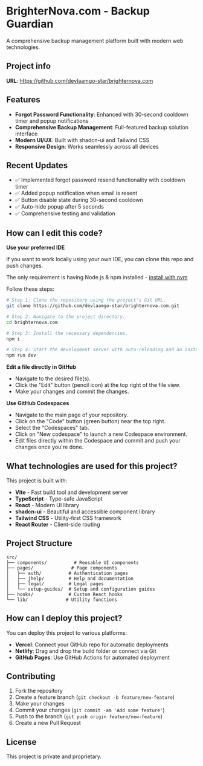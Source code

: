 # BrighterNova.com - Backup Guardian

A comprehensive backup management platform built with modern web technologies.

## Project info

**URL**: https://github.com/devlaamgo-star/brighternova.com

## Features

- **Forgot Password Functionality**: Enhanced with 30-second cooldown timer and popup notifications
- **Comprehensive Backup Management**: Full-featured backup solution interface
- **Modern UI/UX**: Built with shadcn-ui and Tailwind CSS
- **Responsive Design**: Works seamlessly across all devices

## Recent Updates

- ✅ Implemented forgot password resend functionality with cooldown timer
- ✅ Added popup notification when email is resent
- ✅ Button disable state during 30-second cooldown
- ✅ Auto-hide popup after 5 seconds
- ✅ Comprehensive testing and validation

## How can I edit this code?

**Use your preferred IDE**

If you want to work locally using your own IDE, you can clone this repo and push changes.

The only requirement is having Node.js & npm installed - [install with nvm](https://github.com/nvm-sh/nvm#installing-and-updating)

Follow these steps:

```sh
# Step 1: Clone the repository using the project's Git URL.
git clone https://github.com/devlaamgo-star/brighternova.com.git

# Step 2: Navigate to the project directory.
cd brighternova.com

# Step 3: Install the necessary dependencies.
npm i

# Step 4: Start the development server with auto-reloading and an instant preview.
npm run dev
```

**Edit a file directly in GitHub**

- Navigate to the desired file(s).
- Click the "Edit" button (pencil icon) at the top right of the file view.
- Make your changes and commit the changes.

**Use GitHub Codespaces**

- Navigate to the main page of your repository.
- Click on the "Code" button (green button) near the top right.
- Select the "Codespaces" tab.
- Click on "New codespace" to launch a new Codespace environment.
- Edit files directly within the Codespace and commit and push your changes once you're done.

## What technologies are used for this project?

This project is built with:

- **Vite** - Fast build tool and development server
- **TypeScript** - Type-safe JavaScript
- **React** - Modern UI library
- **shadcn-ui** - Beautiful and accessible component library
- **Tailwind CSS** - Utility-first CSS framework
- **React Router** - Client-side routing

## Project Structure

```
src/
├── components/          # Reusable UI components
├── pages/              # Page components
│   ├── auth/          # Authentication pages
│   ├── jhelp/         # Help and documentation
│   ├── legal/         # Legal pages
│   └── setup-guides/  # Setup and configuration guides
├── hooks/             # Custom React hooks
└── lib/              # Utility functions
```

## How can I deploy this project?

You can deploy this project to various platforms:

- **Vercel**: Connect your GitHub repo for automatic deployments
- **Netlify**: Drag and drop the build folder or connect via Git
- **GitHub Pages**: Use GitHub Actions for automated deployment

## Contributing

1. Fork the repository
2. Create a feature branch (`git checkout -b feature/new-feature`)
3. Make your changes
4. Commit your changes (`git commit -am 'Add some feature'`)
5. Push to the branch (`git push origin feature/new-feature`)
6. Create a new Pull Request

## License

This project is private and proprietary.

